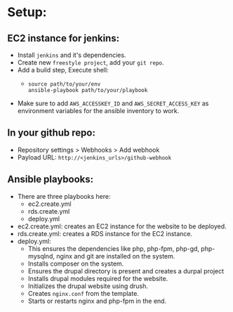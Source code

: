 # Setup:

## EC2 instance for jenkins:
- Install `jenkins` and it's dependencies.
- Create new `freestyle project`, add your `git repo`.
- Add a build step, Execute shell:
    -   ```shell
        source path/to/your/env
        ansible-playbook path/to/your/playbook
        ```
- Make sure to add `AWS_ACCESSKEY_ID` and `AWS_SECRET_ACCESS_KEY` as environment variables for the ansible inventory to work.

## In your github repo:
- Repository settings > Webhooks > Add webhook
- Payload URL: `http://<jenkins_urls>/github-webhook`

## Ansible playbooks:
- There are three playbooks here:
    - ec2.create.yml
    - rds.create.yml
    - deploy.yml
- ec2.create.yml: creates an EC2 instance for the website to be deployed.
- rds.create.yml: creates a RDS instance for the EC2 instance.
- deploy.yml:
    - This ensures the dependencies like php, php-fpm, php-gd, php-mysqlnd, nginx and git are installed on the system.
    - Installs composer on the system.
    - Ensures the drupal directory is present and creates a durpal project
    - Installs drupal modules required for the website.
    - Initializes the drupal website using drush.
    - Creates `nginx.conf` from the template.
    - Starts or restarts nginx and php-fpm in the end.
